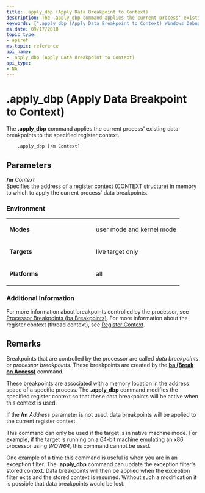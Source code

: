 ```yaml
---
title: .apply_dbp (Apply Data Breakpoint to Context)
description: The .apply_dbp command applies the current process' existing data breakpoints to the specified register context.
keywords: [".apply_dbp (Apply Data Breakpoint to Context) Windows Debugging"]
ms.date: 09/17/2018
topic_type:
- apiref
ms.topic: reference
api_name:
- .apply_dbp (Apply Data Breakpoint to Context)
api_type:
- NA
---
```


# .apply\_dbp (Apply Data Breakpoint to Context)


The **.apply\_dbp** command applies the current process' existing data breakpoints to the specified register context.

```dbgcmd
    .apply_dbp [/m Context] 
```

## <span id="Parameters"></span><span id="parameters"></span><span id="PARAMETERS"></span>Parameters


<span id="________m_______Context______"></span><span id="________m_______context______"></span><span id="________M_______CONTEXT______"></span> **/m** *Context*   
Specifies the address of a register context (CONTEXT structure) in memory to which to apply the current process' data breakpoints.

### Environment

<table>
<colgroup>
<col width="50%" />
<col width="50%" />
</colgroup>
<tbody>
<tr class="odd">
<td align="left"><p><strong>Modes</strong></p></td>
<td align="left"><p>user mode and kernel mode</p></td>
</tr>
<tr class="even">
<td align="left"><p><strong>Targets</strong></p></td>
<td align="left"><p>live target only</p></td>
</tr>
<tr class="odd">
<td align="left"><p><strong>Platforms</strong></p></td>
<td align="left"><p>all</p></td>
</tr>
</tbody>
</table>

 

### Additional Information

For more information about breakpoints controlled by the processor, see [Processor Breakpoints (ba Breakpoints)](processor-breakpoints---ba-breakpoints-.md). For more information about the register context (thread context), see [Register Context](changing-contexts.md#register-context).

## Remarks

Breakpoints that are controlled by the processor are called *data breakpoints* or *processor breakpoints*. These breakpoints are created by the [**ba (Break on Access)**](ba--break-on-access-.md) command.

These breakpoints are associated with a memory location in the address space of a specific process. The **.apply\_dbp** command modifies the specified register context so that these data breakpoints will be active when this context is used.

If the **/m** *Address* parameter is not used, data breakpoints will be applied to the current register context.

This command can only be used if the target is in native machine mode. For example, if the target is running on a 64-bit machine emulating an x86 processor using *WOW64*, this command cannot be used.

One example of a time this command is useful is when you are in an exception filter. The **.apply\_dbp** command can update the exception filter's stored context. Data breakpoints will then be applied when the exception filter exits and the stored context is resumed. Without such a modification it is possible that data breakpoints would be lost.

 

 





